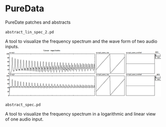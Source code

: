 # PureData
PureDate patches and abstracts

`abstract_lin_spec_2.pd`

A tool to visualize the frequency spectrum and the wave form of two audio inputs. 
![alt text](https://github.com/bilberry79/PureData/blob/master/abstract_lin_spec_2.PNG)

`abstract_spec.pd`

A tool to visualize the frequency spectrum in a logarithmic and linear view of one audio input. 
